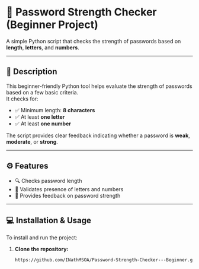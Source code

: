 # 🔐 Password Strength Checker (Beginner Project)

A simple Python script that checks the strength of passwords based on **length**, **letters**, and **numbers**.

---

## 🧠 Description

This beginner-friendly Python tool helps evaluate the strength of passwords based on a few basic criteria.  
It checks for:

- ✅ Minimum length: **8 characters**
- ✅ At least **one letter**
- ✅ At least **one number**

The script provides clear feedback indicating whether a password is **weak**, **moderate**, or **strong**.

---

## ⚙️ Features

- 🔍 Checks password length  
- 🔡 Validates presence of letters and numbers  
- 🧾 Provides feedback on password strength  

---

## 💻 Installation & Usage

To install and run the project:

1. **Clone the repository:**
   ```bash
   https://github.com/INathMSOA/Password-Strength-Checker---Beginner.git
